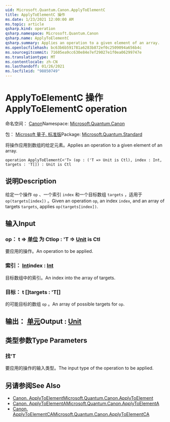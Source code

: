 ```yaml
---
uid: Microsoft.Quantum.Canon.ApplyToElementC
title: ApplyToElementC 操作
ms.date: 1/23/2021 12:00:00 AM
ms.topic: article
qsharp.kind: operation
qsharp.namespace: Microsoft.Quantum.Canon
qsharp.name: ApplyToElementC
qsharp.summary: Applies an operation to a given element of an array.
ms.openlocfilehash: bc63b6b591781a6283b872ef0c2509094a656b4c
ms.sourcegitcommit: 71605ea9cc630e84e7ef29027e1f0ea06299747e
ms.translationtype: MT
ms.contentlocale: zh-CN
ms.lasthandoff: 01/26/2021
ms.locfileid: "98850749"
---
```

# <a name="applytoelementc-operation"></a><span data-ttu-id="b1521-102">ApplyToElementC 操作</span><span class="sxs-lookup"><span data-stu-id="b1521-102">ApplyToElementC operation</span></span>

<span data-ttu-id="b1521-103">命名空间： [Canon](xref:Microsoft.Quantum.Canon)</span><span class="sxs-lookup"><span data-stu-id="b1521-103">Namespace: [Microsoft.Quantum.Canon](xref:Microsoft.Quantum.Canon)</span></span>

<span data-ttu-id="b1521-104">包： [Microsoft 量子. 标准版](https://nuget.org/packages/Microsoft.Quantum.Standard)</span><span class="sxs-lookup"><span data-stu-id="b1521-104">Package: [Microsoft.Quantum.Standard](https://nuget.org/packages/Microsoft.Quantum.Standard)</span></span>


<span data-ttu-id="b1521-105">将操作应用到数组的给定元素。</span><span class="sxs-lookup"><span data-stu-id="b1521-105">Applies an operation to a given element of an array.</span></span>

```qsharp
operation ApplyToElementC<'T> (op : ('T => Unit is Ctl), index : Int, targets : 'T[]) : Unit is Ctl
```


## <a name="description"></a><span data-ttu-id="b1521-106">说明</span><span class="sxs-lookup"><span data-stu-id="b1521-106">Description</span></span>

<span data-ttu-id="b1521-107">给定一个操作 `op` 、一个索引 `index` 和一个目标数组 `targets` ，适用于 `op(targets[index])` 。</span><span class="sxs-lookup"><span data-stu-id="b1521-107">Given an operation `op`, an index `index`, and an array of targets `targets`, applies `op(targets[index])`.</span></span>

## <a name="input"></a><span data-ttu-id="b1521-108">输入</span><span class="sxs-lookup"><span data-stu-id="b1521-108">Input</span></span>

### <a name="op--t--unit--is-ctl"></a><span data-ttu-id="b1521-109">op： t => [单位](xref:microsoft.quantum.lang-ref.unit)  为 Ctl</span><span class="sxs-lookup"><span data-stu-id="b1521-109">op : 'T => [Unit](xref:microsoft.quantum.lang-ref.unit)  is Ctl</span></span>

<span data-ttu-id="b1521-110">要应用的操作。</span><span class="sxs-lookup"><span data-stu-id="b1521-110">An operation to be applied.</span></span>


### <a name="index--int"></a><span data-ttu-id="b1521-111">索引： [Int](xref:microsoft.quantum.lang-ref.int)</span><span class="sxs-lookup"><span data-stu-id="b1521-111">index : [Int](xref:microsoft.quantum.lang-ref.int)</span></span>

<span data-ttu-id="b1521-112">目标数组中的索引。</span><span class="sxs-lookup"><span data-stu-id="b1521-112">An index into the array of targets.</span></span>


### <a name="targets--t"></a><span data-ttu-id="b1521-113">目标： t []</span><span class="sxs-lookup"><span data-stu-id="b1521-113">targets : 'T[]</span></span>

<span data-ttu-id="b1521-114">的可能目标的数组 `op` 。</span><span class="sxs-lookup"><span data-stu-id="b1521-114">An array of possible targets for `op`.</span></span>



## <a name="output--unit"></a><span data-ttu-id="b1521-115">输出： [单元](xref:microsoft.quantum.lang-ref.unit)</span><span class="sxs-lookup"><span data-stu-id="b1521-115">Output : [Unit](xref:microsoft.quantum.lang-ref.unit)</span></span>



## <a name="type-parameters"></a><span data-ttu-id="b1521-116">类型参数</span><span class="sxs-lookup"><span data-stu-id="b1521-116">Type Parameters</span></span>

### <a name="t"></a><span data-ttu-id="b1521-117">找</span><span class="sxs-lookup"><span data-stu-id="b1521-117">'T</span></span>

<span data-ttu-id="b1521-118">要应用的操作的输入类型。</span><span class="sxs-lookup"><span data-stu-id="b1521-118">The input type of the operation to be applied.</span></span>

## <a name="see-also"></a><span data-ttu-id="b1521-119">另请参阅</span><span class="sxs-lookup"><span data-stu-id="b1521-119">See Also</span></span>

- [<span data-ttu-id="b1521-120">Canon. ApplyToElement</span><span class="sxs-lookup"><span data-stu-id="b1521-120">Microsoft.Quantum.Canon.ApplyToElement</span></span>](xref:Microsoft.Quantum.Canon.ApplyToElement)
- [<span data-ttu-id="b1521-121">Canon. ApplyToElementA</span><span class="sxs-lookup"><span data-stu-id="b1521-121">Microsoft.Quantum.Canon.ApplyToElementA</span></span>](xref:Microsoft.Quantum.Canon.ApplyToElementA)
- [<span data-ttu-id="b1521-122">Canon. ApplyToElementCA</span><span class="sxs-lookup"><span data-stu-id="b1521-122">Microsoft.Quantum.Canon.ApplyToElementCA</span></span>](xref:Microsoft.Quantum.Canon.ApplyToElementCA)